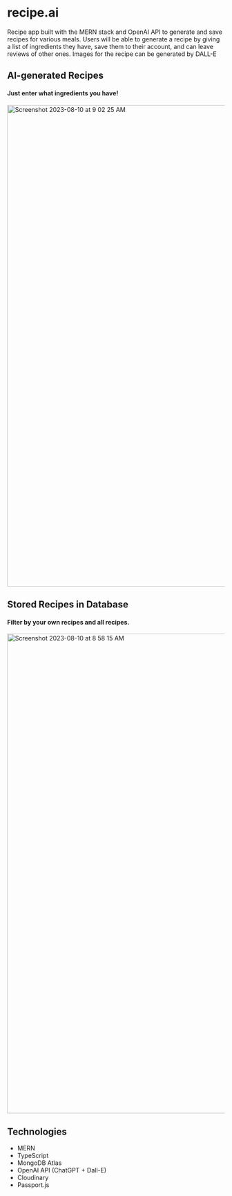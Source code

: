 # recipe.ai
Recipe app built with the MERN stack and OpenAI API to generate and save recipes for various meals. Users will be able to generate a recipe by giving a list of ingredients they have, save them to their account, and can leave reviews of other ones. Images for the recipe can be generated by DALL-E

## AI-generated Recipes
#### Just enter what ingredients you have!
<img width="1115" alt="Screenshot 2023-08-10 at 9 02 25 AM" src="https://github.com/jsm4228/recipe.ai-client/assets/32214627/7291fb7b-09f2-4b91-ade8-d708bfd93610">

## Stored Recipes in Database
#### Filter by your own recipes and all recipes.
<img width="1111" alt="Screenshot 2023-08-10 at 8 58 15 AM" src="https://github.com/jsm4228/recipe.ai-client/assets/32214627/d4096358-dced-4ac1-9b76-ddfebb0614a3">


## Technologies
- MERN
- TypeScript 
- MongoDB Atlas
- OpenAI API (ChatGPT + Dall-E)
- Cloudinary
- Passport.js
  
